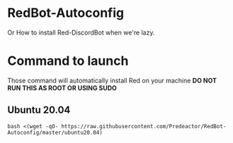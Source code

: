 # RedBot-Autoconfig
Or How to install Red-DiscordBot when we're lazy.

# Command to launch
Those command will automatically install Red on your machine
**DO NOT RUN THIS AS ROOT OR USING SUDO**

## Ubuntu 20.04
```
bash <(wget -qO- https://raw.githubusercontent.com/Predeactor/RedBot-Autoconfig/master/ubuntu20.04)
```
